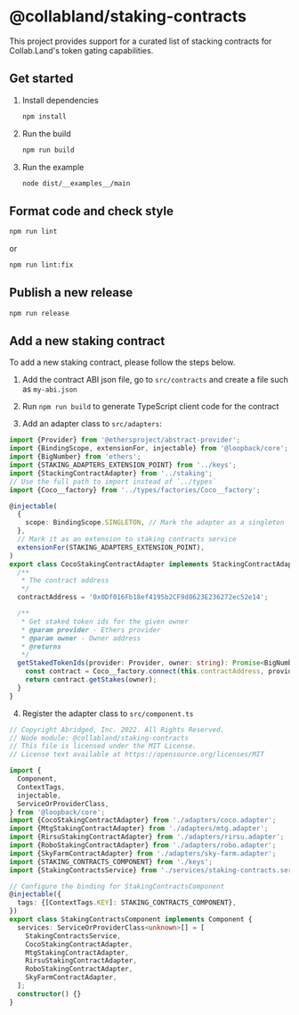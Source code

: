 # @collabland/staking-contracts

This project provides support for a curated list of stacking contracts for Collab.Land's token gating capabilities.

## Get started

1. Install dependencies

   ```sh
   npm install
   ```

2. Run the build

   ```sh
   npm run build
   ```

3. Run the example

   ```sh
   node dist/__examples__/main
   ```

## Format code and check style

```sh
npm run lint
```

or

```sh
npm run lint:fix
```

## Publish a new release

```sh
npm run release
```

## Add a new staking contract

To add a new staking contract, please follow the steps below.

1. Add the contract ABI json file, go to `src/contracts` and create a file such
   as `my-abi.json`

2. Run `npm run build` to generate TypeScript client code for the contract

3. Add an adapter class to `src/adapters`:

```ts
import {Provider} from '@ethersproject/abstract-provider';
import {BindingScope, extensionFor, injectable} from '@loopback/core';
import {BigNumber} from 'ethers';
import {STAKING_ADAPTERS_EXTENSION_POINT} from '../keys';
import {StackingContractAdapter} from '../staking';
// Use the full path to import instead of `../types`
import {Coco__factory} from '../types/factories/Coco__factory';

@injectable(
  {
    scope: BindingScope.SINGLETON, // Mark the adapter as a singleton
  },
  // Mark it as an extension to staking contracts service
  extensionFor(STAKING_ADAPTERS_EXTENSION_POINT),
)
export class CocoStakingContractAdapter implements StackingContractAdapter {
  /**
   * The contract address
   */
  contractAddress = '0x0Df016Fb18ef4195b2CF9d8623E236272ec52e14';

  /**
   * Get staked token ids for the given owner
   * @param provider - Ethers provider
   * @param owner - Owner address
   * @returns
   */
  getStakedTokenIds(provider: Provider, owner: string): Promise<BigNumber[]> {
    const contract = Coco__factory.connect(this.contractAddress, provider);
    return contract.getStakes(owner);
  }
}
```

4. Register the adapter class to `src/component.ts`

```ts
// Copyright Abridged, Inc. 2022. All Rights Reserved.
// Node module: @collabland/staking-contracts
// This file is licensed under the MIT License.
// License text available at https://opensource.org/licenses/MIT

import {
  Component,
  ContextTags,
  injectable,
  ServiceOrProviderClass,
} from '@loopback/core';
import {CocoStakingContractAdapter} from './adapters/coco.adapter';
import {MtgStakingContractAdapter} from './adapters/mtg.adapter';
import {RirsuStakingContractAdapter} from './adapters/rirsu.adapter';
import {RoboStakingContractAdapter} from './adapters/robo.adapter';
import {SkyFarmContractAdapter} from './adapters/sky-farm.adapter';
import {STAKING_CONTRACTS_COMPONENT} from './keys';
import {StakingContractsService} from './services/staking-contracts.service';

// Configure the binding for StakingContractsComponent
@injectable({
  tags: {[ContextTags.KEY]: STAKING_CONTRACTS_COMPONENT},
})
export class StakingContractsComponent implements Component {
  services: ServiceOrProviderClass<unknown>[] = [
    StakingContractsService,
    CocoStakingContractAdapter,
    MtgStakingContractAdapter,
    RirsuStakingContractAdapter,
    RoboStakingContractAdapter,
    SkyFarmContractAdapter,
  ];
  constructor() {}
}
```
